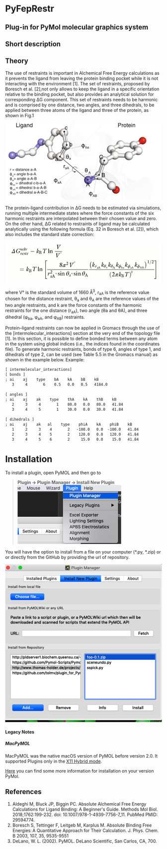PyFepRestr
================================================
## Plug-in for PyMol molecular graphics system

Short description
-----------------

Theory
------------------
The use of restraints is important in Alchemical Free Energy calculations 
 as it prevents the ligand from leaving the protein binding pocket while it is not interacting with the environment \[1].
 The set of restraints, proposed by Boresch et al. \[2],not only allows to keep the ligand in a specific orientation
  relative to the binding pocket, but also provides an analytical solution for corresponding ΔG component. 
  This set of restraints needs to be harmonic and is comprised by one distance, two angles, and three dihedrals,
   to be applied between three atoms of the ligand and three of the protein, as shown in Fig.1

![image](images/restraints.png)

The protein-ligand contribution in  ΔG  needs to be estimated via simulations,
 running multiple intermediate states where the force constants of the six harmonic restraints are interpolated between
  their chosen value and zero. On the other hand, ΔG related to restraints of ligand may be calculated analytically
   using the following formula (Eq. 32 in Boresch et al. \[2]), which also includes the standard state correction:

![image](images/formula.png)

where V° is the standard volume of 1660 Å<sup>3</sup>, r<sub>aA</sub> is the reference
value chosen for the distance restraint, θ<sub>a</sub> and θ<sub>A</sub> are the reference
values of the two angle restraints, and k are the force constants of
the harmonic restraints for the one distance (r<sub>aA</sub>), two angle (θa
and θA), and three dihedral (φ<sub>ba</sub>, φ<sub>aA</sub>, and φ<sub>AB</sub>) restraints.

Protein–ligand restraints can now be applied in Gromacs
through the use of the \[intermolecular_interactions]
section at the very end of the topology file \[1]. In this section, it is
possible to define bonded terms between any atom in the
system using global indices (i.e., the indices found in the coordinates file).
 To generate harmonic restraints, bonds of type
6, angles of type 1, and dihedrals of type 2, can be used (see
Table 5.5 in the Gromacs manual) as shown in the example
below. 
Example:
```
[ intermolecular_interactions]
[ bonds ]
; ai    aj    type    bA    kA    bB    kB
   3     4       6    0.5   0.0   0.5   4184.0  

[ angles ]
; ai    aj    ak    type    thA    kA    thB    kB
   2     3     4       1    80.0   0.0   80.0   41.84
   3     4     5       1    30.0   0.0   30.0   41.84  

[ dihedrals ]
; ai    aj    ak   al    type    phiA    kA    phiB    kB
   1     2     3    4       2   -100.0   0.0  -100.0   41.84
   2     3     4    5       2    120.0   0.0   120.0   41.84
   3     4     5    6       2     15.0   0.0    15.0   41.84
```


Installation
============
To install a plugin, open PyMOL and then go to 
>**Plugin -> Plugin Manager -> Install New Plugin**
![image](images/Plugin->Plugin_Manager.png)


You will have the option to install from a file on your computer (*.py, *.zip) or or directly from the GitHub by providing the url of repository.


![image](images/Plugin_manager.png)



#### Legacy Notes
##### MacPyMOL
MacPyMOL was the native macOS version of PyMOL before version 2.0. It supported Plugins only in the [X11 Hybrid mode](https://pymolwiki.org/index.php/MAC_Install#X11_Hybrid).

[Here](https://pymolwiki.org/index.php/Plugins) you can find some more information for installation on your version PyMol.

References
----------
1. Aldeghi M, Bluck JP, Biggin PC. Absolute Alchemical Free Energy Calculations
for Ligand Binding: A Beginner's Guide. Methods Mol Biol. 2018;1762:199-232. doi:
10.1007/978-1-4939-7756-7_11. PubMed PMID: 29594774.
2. Boresch S, Tettinger F, Leitgeb M, Karplus M. Absolute Binding Free Energies: A Quantitative Approach for Their Calculation. J. Phys. Chem. B 2003, 107, 35, 9535-9551
3. DeLano, W. L. (2002). PyMOL. DeLano Scientific, San Carlos, CA, 700.
